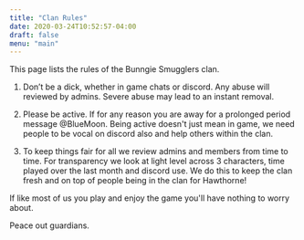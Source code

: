 ```yaml
---
title: "Clan Rules"
date: 2020-03-24T10:52:57-04:00
draft: false
menu: "main"
---
```


This page lists the rules of the Bunngie Smugglers clan.
<!--more-->

1. Don’t be a dick, whether in game chats or discord. Any abuse will reviewed by admins. Severe abuse may lead to an instant removal.

2. Please be active. If for any reason you are away for a prolonged period message @BlueMoon. Being active doesn't just mean in game, we need people to be vocal on discord also and help others within the clan.

3. To keep things fair for all we review admins and members from time to time. For transparency we look at light level across 3 characters, time played over the last month and discord use. We do this to keep the clan fresh and on top of people being in the clan for Hawthorne!

If like most of us you play and enjoy the game you'll have nothing to worry about.

Peace out guardians.